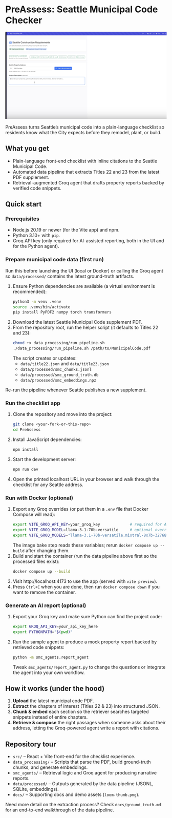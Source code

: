 # PreAssess: Seattle Municipal Code Checker

[![Watch the demo](docs/loom-thumb.png)](https://www.loom.com/share/d4af27ac8770436d9edee1bc32035834?sid=6d392f9e-9d8e-4652-ae2b-bf69d861f378 "Watch the demo on Loom")

PreAssess turns Seattle’s municipal code into a plain-language checklist so residents know what the City expects before they remodel, plant, or build.

## What you get
- Plain-language front-end checklist with inline citations to the Seattle Municipal Code.
- Automated data pipeline that extracts Titles 22 and 23 from the latest PDF supplement.
- Retrieval-augmented Groq agent that drafts property reports backed by verified code snippets.

## Quick start

### Prerequisites
- Node.js 20.19 or newer (for the Vite app) and npm.
- Python 3.10+ with `pip`.
- Groq API key (only required for AI-assisted reporting, both in the UI and for the Python agent).

### Prepare municipal code data (first run)
Run this before launching the UI (local or Docker) or calling the Groq agent so `data/processed/` contains the latest ground-truth artifacts.

1. Ensure Python dependencies are available (a virtual environment is recommended):
   ```bash
   python3 -m venv .venv
   source .venv/bin/activate
   pip install PyPDF2 numpy torch transformers
   ```
2. Download the latest Seattle Municipal Code supplement PDF.
3. From the repository root, run the helper script (it defaults to Titles 22 and 23):
   ```bash
   chmod +x data_processing/run_pipeline.sh
   ./data_processing/run_pipeline.sh /path/to/MunicipalCode.pdf
   ```
   The script creates or updates:
   - `data/title22.json` and `data/title23.json`
   - `data/processed/smc_chunks.jsonl`
   - `data/processed/smc_ground_truth.db`
   - `data/processed/smc_embeddings.npz`

Re-run the pipeline whenever Seattle publishes a new supplement.

### Run the checklist app
1. Clone the repository and move into the project:
   ```bash
   git clone <your-fork-or-this-repo>
   cd PreAssess
   ```
2. Install JavaScript dependencies:
   ```bash
   npm install
   ```
3. Start the development server:
   ```bash
   npm run dev
   ```
4. Open the printed localhost URL in your browser and walk through the checklist for any Seattle address.

### Run with Docker (optional)
1. Export any Groq overrides (or put them in a `.env` file that Docker Compose will read):
   ```bash
   export VITE_GROQ_API_KEY=your_groq_key             # required for AI-assisted features
   export VITE_GROQ_MODEL=llama-3.1-70b-versatile     # optional override (defaults to mixtral-8x7b-32768)
   export VITE_GROQ_MODELS="llama-3.1-70b-versatile,mixtral-8x7b-32768"  # optional dropdown list
   ```
   The image bake step reads these variables; rerun `docker compose up --build` after changing them.
2. Build and start the container (run the data pipeline above first so the processed files exist):
   ```bash
   docker compose up --build
   ```
3. Visit http://localhost:4173 to use the app (served with `vite preview`).
4. Press `Ctrl+C` when you are done, then run `docker compose down` if you want to remove the container.

### Generate an AI report (optional)
1. Export your Groq key and make sure Python can find the project code:
   ```bash
   export GROQ_API_KEY=your_api_key_here
   export PYTHONPATH="$(pwd)"
   ```
2. Run the sample agent to produce a mock property report backed by retrieved code snippets:
   ```bash
   python -m smc_agents.report_agent
   ```
   Tweak `smc_agents/report_agent.py` to change the questions or integrate the agent into your own workflow.

## How it works (under the hood)
1. **Upload** the latest municipal code PDF.
2. **Extract** the chapters of interest (Titles 22 & 23) into structured JSON.
3. **Chunk & embed** each section so the retriever searches targeted snippets instead of entire chapters.
4. **Retrieve & compose** the right passages when someone asks about their address, letting the Groq-powered agent write a report with citations.

## Repository tour
- `src/` – React + Vite front-end for the checklist experience.
- `data_processing/` – Scripts that parse the PDF, build ground-truth chunks, and generate embeddings.
- `smc_agents/` – Retrieval logic and Groq agent for producing narrative reports.
- `data/processed/` – Outputs generated by the data pipeline (JSONL, SQLite, embeddings).
- `docs/` – Supporting docs and demo assets (`loom-thumb.png`).

Need more detail on the extraction process? Check `docs/ground_truth.md` for an end-to-end walkthrough of the data pipeline.
